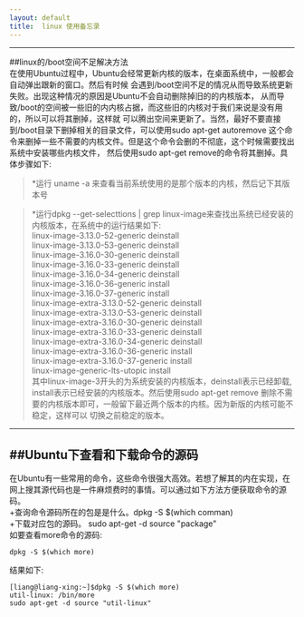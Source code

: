 ```yaml
---
layout: default
title:  linux 使用备忘录
---  
```

-----
##linux的/boot空间不足解决方法  
在使用Ubuntu过程中，Ubuntu会经常更新内核的版本，在桌面系统中，一般都会自动弹出跟新的窗口。然后有时候
会遇到/boot空间不足的情况从而导致系统更新失败。出现这种情况的原因是Ubuntu不会自动删除掉旧的的内核版本，
从而导致/boot的空间被一些旧的内内核占据，而这些旧的内核对于我们来说是没有用的，所以可以将其删掉，这样就
可以腾出空间来更新了。当然，最好不要直接到/boot目录下删掉相关的目录文件，可以使用sudo apt-get autoremove
这个命令来删掉一些不需要的内核文件。但是这个命令会删的不彻底，这个时候需要找出系统中安装哪些内核文件，
然后使用sudo apt-get remove的命令将其删掉。具体步骤如下:  
> *运行 uname -a 来查看当前系统使用的是那个版本的内核，然后记下其版本号  

> *运行dpkg --get-selecttions | grep linux-image来查找出系统已经安装的内核版本，在系统中的运行结果如下:  
> linux-image-3.13.0-52-generic         deinstall  
> linux-image-3.13.0-53-generic         deinstall  
> linux-image-3.16.0-30-generic         deinstall  
> linux-image-3.16.0-33-generic         deinstall  
> linux-image-3.16.0-34-generic         deinstall  
> linux-image-3.16.0-36-generic         install  
> linux-image-3.16.0-37-generic         install  
> linux-image-extra-3.13.0-52-generic       deinstall  
> linux-image-extra-3.13.0-53-generic       deinstall  
> linux-image-extra-3.16.0-30-generic       deinstall  
> linux-image-extra-3.16.0-33-generic       deinstall  
> linux-image-extra-3.16.0-34-generic       deinstall  
> linux-image-extra-3.16.0-36-generic       install  
> linux-image-extra-3.16.0-37-generic       install  
> linux-image-generic-lts-utopic            install  
> 其中linux-image-3开头的为系统安装的内核版本，deinstall表示已经卸载,
> install表示已经安装的内核版本。然后使用sudo apt-get remove 删除不需要的内核版本即可，一般留下最近两个版本的内核。因为新版的内核可能不稳定，这样可以
> 切换之前稳定的版本。  

---------  
##Ubuntu下查看和下载命令的源码  
----------  
在Ubuntu有一些常用的命令，这些命令很强大高效。若想了解其的内在实现，在网上搜其源代码也是一件麻烦费时的事情。可以通过如下方法方便获取命令的源码。  
+查询命令源码所在的包是是什么。dpkg -S $(which comman)  
+下载对应包的源码。 sudo apt-get -d source "package"  
如要查看more命令的源码:  
```
dpkg -S $(which more)  

``` 
结果如下:
```  
[liang@liang-xing:~]$dpkg -S $(which more)
util-linux: /bin/more
sudo apt-get -d source "util-linux"  

```    
